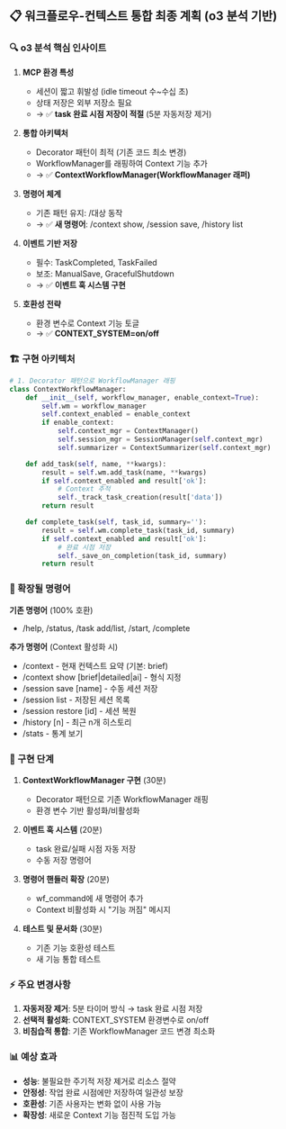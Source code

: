 
## 📋 워크플로우-컨텍스트 통합 최종 계획 (o3 분석 기반)

### 🔍 o3 분석 핵심 인사이트

1. **MCP 환경 특성**
   - 세션이 짧고 휘발성 (idle timeout 수~수십 초)
   - 상태 저장은 외부 저장소 필요
   - → ✅ **task 완료 시점 저장이 적절** (5분 자동저장 제거)

2. **통합 아키텍처**
   - Decorator 패턴이 최적 (기존 코드 최소 변경)
   - WorkflowManager를 래핑하여 Context 기능 추가
   - → ✅ **ContextWorkflowManager(WorkflowManager 래퍼)**

3. **명령어 체계**
   - 기존 패턴 유지: /대상 동작
   - → ✅ **새 명령어**: /context show, /session save, /history list

4. **이벤트 기반 저장**
   - 필수: TaskCompleted, TaskFailed
   - 보조: ManualSave, GracefulShutdown
   - → ✅ **이벤트 훅 시스템 구현**

5. **호환성 전략**
   - 환경 변수로 Context 기능 토글
   - → ✅ **CONTEXT_SYSTEM=on/off**

### 🏗️ 구현 아키텍처

```python
# 1. Decorator 패턴으로 WorkflowManager 래핑
class ContextWorkflowManager:
    def __init__(self, workflow_manager, enable_context=True):
        self.wm = workflow_manager
        self.context_enabled = enable_context
        if enable_context:
            self.context_mgr = ContextManager()
            self.session_mgr = SessionManager(self.context_mgr)
            self.summarizer = ContextSummarizer(self.context_mgr)

    def add_task(self, name, **kwargs):
        result = self.wm.add_task(name, **kwargs)
        if self.context_enabled and result['ok']:
            # Context 추적
            self._track_task_creation(result['data'])
        return result

    def complete_task(self, task_id, summary=''):
        result = self.wm.complete_task(task_id, summary)
        if self.context_enabled and result['ok']:
            # 완료 시점 저장
            self._save_on_completion(task_id, summary)
        return result
```

### 📝 확장될 명령어

**기존 명령어** (100% 호환)
- /help, /status, /task add/list, /start, /complete

**추가 명령어** (Context 활성화 시)
- /context - 현재 컨텍스트 요약 (기본: brief)
- /context show [brief|detailed|ai] - 형식 지정
- /session save [name] - 수동 세션 저장
- /session list - 저장된 세션 목록
- /session restore [id] - 세션 복원
- /history [n] - 최근 n개 히스토리
- /stats - 통계 보기

### 🔧 구현 단계

1. **ContextWorkflowManager 구현** (30분)
   - Decorator 패턴으로 기존 WorkflowManager 래핑
   - 환경 변수 기반 활성화/비활성화

2. **이벤트 훅 시스템** (20분)
   - task 완료/실패 시점 자동 저장
   - 수동 저장 명령어

3. **명령어 핸들러 확장** (20분)
   - wf_command에 새 명령어 추가
   - Context 비활성화 시 "기능 꺼짐" 메시지

4. **테스트 및 문서화** (30분)
   - 기존 기능 호환성 테스트
   - 새 기능 통합 테스트

### ⚡ 주요 변경사항

1. **자동저장 제거**: 5분 타이머 방식 → task 완료 시점 저장
2. **선택적 활성화**: CONTEXT_SYSTEM 환경변수로 on/off
3. **비침습적 통합**: 기존 WorkflowManager 코드 변경 최소화

### 📊 예상 효과

- **성능**: 불필요한 주기적 저장 제거로 리소스 절약
- **안정성**: 작업 완료 시점에만 저장하여 일관성 보장
- **호환성**: 기존 사용자는 변화 없이 사용 가능
- **확장성**: 새로운 Context 기능 점진적 도입 가능
